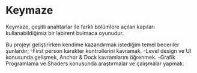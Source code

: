 # Keymaze

Keymaze, çeşitli anahtarlar ile farklı bölümlere açılan kapıları kullanabildiğimiz bir labirent bulmaca oyunudur.

Bu projeyi geliştirirken kendime kazandırmak istediğim temel beceriler şunlardır;
-First person karakter kontrollerini kavramak.
-Level design ve UI konusunda gelişmek, Anchor & Dock kavramlarını öğrenmek.
-Grafik Programlama ve Shaders konusunda araştırmalar ve çalışmalar yapmak.
